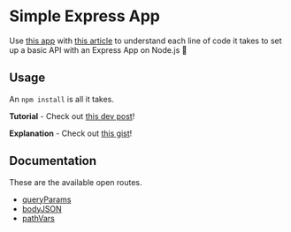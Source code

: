# Simple Express App

Use [this app](https://github.com/dsp9107/Simple-Express-App) with [this article](https://dev.to/dsp9107/understanding-an-express-app-node-js-47ff-temp-slug-3725284?preview=bf91bb359d62b751bbb6e4d872fa06e577cb882750dde17012948e0e24deb7dbad3630d3f120037c82bf09cf42f438a83f22fd60b2750e1792da9cca) to understand each line of code it takes to set up a basic API with an Express App on Node.js :seedling:

## Usage

An `npm install` is all it takes.

**Tutorial** - Check out [this dev post](https://dev.to/dsp9107/understanding-an-express-app-node-js-47ff-temp-slug-3725284?preview=bf91bb359d62b751bbb6e4d872fa06e577cb882750dde17012948e0e24deb7dbad3630d3f120037c82bf09cf42f438a83f22fd60b2750e1792da9cca)!

**Explanation** - Check out [this gist](https://gist.github.com/dsp9107/07cb6b779c016f29c93c6606414961e3)!

## Documentation

These are the available open routes.

- [queryParams](./api/queryParams.md)
- [bodyJSON](./api/bodyJSON.md)
- [pathVars](./api/pathVars.md)
